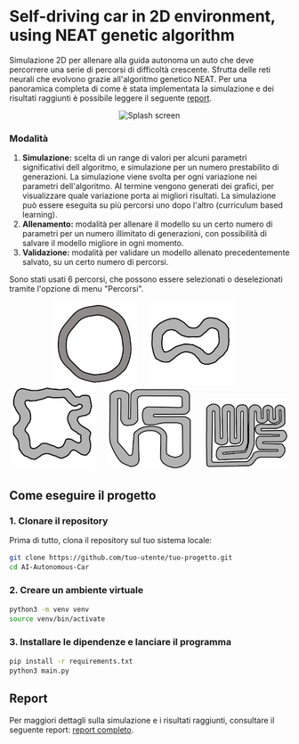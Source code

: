 # Self-driving car in 2D environment, using NEAT genetic algorithm

Simulazione 2D per allenare alla guida autonoma un auto che deve percorrere una serie di percorsi di difficoltà crescente. Sfrutta delle reti neurali che evolvono grazie all'algoritmo genetico NEAT. Per una panoramica completa di come è stata implementata la simulazione e dei risultati raggiunti è possibile leggere il seguente <a href="report/report.pdf">report</a>.

<p align="center">
  <img src="imgs/video1.gif" alt="Splash screen" width="400"/>
</p>

### Modalità
1. **Simulazione:** scelta di un range di valori per alcuni parametri significativi dell algoritmo, e simulazione per un numero
prestabilito di generazioni. La simulazione viene svolta per ogni variazione nei parametri dell'algoritmo. Al termine vengono 
generati dei grafici, per visualizzare quale variazione porta ai migliori risultati. La simulazione può essere eseguita su più
percorsi uno dopo l'altro (curriculum based learning).
2. **Allenamento:** modalità per allenare il modello su un certo numero di parametri per un numero illimitato di generazioni, con 
possibilità di salvare il modello migliore in ogni momento.
3. **Validazione:** modalità per validare un modello allenato precedentemente salvato, su un certo numero di percorsi.

Sono stati usati 6 percorsi, che possono essere selezionati o deselezionati tramite l'opzione di menu "Percorsi".

<p align="center">
  <img src="imgs/circuito_1.png" alt="track 1" width="150" style="margin-right: 20px"/>
  <img src="imgs/circuito_2.png" alt="track 1" width="150" style="margin-right: 20px"/>
  <img src="imgs/circuito_3.png" alt="track 1" width="150" style="margin-right: 20px"/>
  <img src="imgs/circuito_4.png" alt="track 1" width="150" style="margin-right: 20px"/>
  <img src="imgs/circuito_5.png" alt="track 1" width="150"/>
</p>

## Come eseguire il progetto

### 1. Clonare il repository

Prima di tutto, clona il repository sul tuo sistema locale:
```bash
git clone https://github.com/tuo-utente/tuo-progetto.git
cd AI-Autonomous-Car
```

### 2. Creare un ambiente virtuale

```bash
python3 -m venv venv
source venv/bin/activate
```

### 3. Installare le dipendenze e lanciare il programma

```bash
pip install -r requirements.txt
python3 main.py
```

## Report
Per maggiori dettagli sulla simulazione e i risultati raggiunti, consultare il seguente report: <a href="report/report.pdf">report completo</a>.